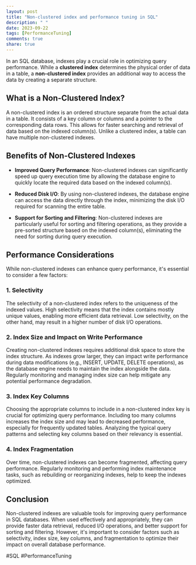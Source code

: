 ```yaml
---
layout: post
title: "Non-clustered index and performance tuning in SQL"
description: " "
date: 2023-09-22
tags: [PerformanceTuning]
comments: true
share: true
---
```


In an SQL database, indexes play a crucial role in optimizing query performance. While a **clustered index** determines the physical order of data in a table, a **non-clustered index** provides an additional way to access the data by creating a separate structure.

## What is a Non-Clustered Index?

A non-clustered index is an ordered structure separate from the actual data in a table. It consists of a key column or columns and a pointer to the corresponding data rows. This allows for faster searching and retrieval of data based on the indexed column(s). Unlike a clustered index, a table can have multiple non-clustered indexes.

## Benefits of Non-Clustered Indexes

- **Improved Query Performance**: Non-clustered indexes can significantly speed up query execution time by allowing the database engine to quickly locate the required data based on the indexed column(s).

- **Reduced Disk I/O**: By using non-clustered indexes, the database engine can access the data directly through the index, minimizing the disk I/O required for scanning the entire table.

- **Support for Sorting and Filtering**: Non-clustered indexes are particularly useful for sorting and filtering operations, as they provide a pre-sorted structure based on the indexed column(s), eliminating the need for sorting during query execution.

## Performance Considerations

While non-clustered indexes can enhance query performance, it's essential to consider a few factors:

### 1. Selectivity

The selectivity of a non-clustered index refers to the uniqueness of the indexed values. High selectivity means that the index contains mostly unique values, enabling more efficient data retrieval. Low selectivity, on the other hand, may result in a higher number of disk I/O operations.

### 2. Index Size and Impact on Write Performance

Creating non-clustered indexes requires additional disk space to store the index structure. As indexes grow larger, they can impact write performance during data modifications (e.g., INSERT, UPDATE, DELETE operations), as the database engine needs to maintain the index alongside the data. Regularly monitoring and managing index size can help mitigate any potential performance degradation.

### 3. Index Key Columns

Choosing the appropriate columns to include in a non-clustered index key is crucial for optimizing query performance. Including too many columns increases the index size and may lead to decreased performance, especially for frequently updated tables. Analyzing the typical query patterns and selecting key columns based on their relevancy is essential.

### 4. Index Fragmentation

Over time, non-clustered indexes can become fragmented, affecting query performance. Regularly monitoring and performing index maintenance tasks, such as rebuilding or reorganizing indexes, help to keep the indexes optimized.

## Conclusion

Non-clustered indexes are valuable tools for improving query performance in SQL databases. When used effectively and appropriately, they can provide faster data retrieval, reduced I/O operations, and better support for sorting and filtering. However, it's important to consider factors such as selectivity, index size, key columns, and fragmentation to optimize their impact on overall database performance.

#SQL #PerformanceTuning